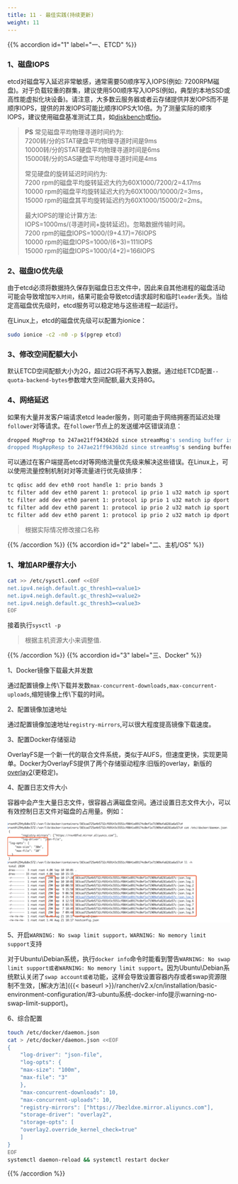 ```yaml
---
title: 11 - 最佳实践(持续更新)
weight: 11
---
```


{{% accordion id="1" label="一、ETCD" %}}

### 1、磁盘IOPS

etcd对磁盘写入延迟非常敏感，通常需要50顺序写入IOPS(例如: 7200RPM磁盘)。对于负载较重的群集，建议使用500顺序写入IOPS(例如，典型的本地SSD或高性能虚拟化块设备)。请注意，大多数云服务器或者云存储提供并发IOPS而不是顺序IOPS，提供的并发IOPS可能比顺序IOPS大10倍。为了测量实际的顺序IOPS，建议使用磁盘基准测试工具，如[diskbench](https://github.com/ongardie/diskbenchmark)或[fio](https://github.com/axboe/fio)。

>**PS** 常见磁盘平均物理寻道时间约为: \
7200转/分的STAT硬盘平均物理寻道时间是9ms \
10000转/分的STAT硬盘平均物理寻道时间是6ms \
15000转/分的SAS硬盘平均物理寻道时间是4ms
>
>常见硬盘的旋转延迟时间约为: \
7200  rpm的磁盘平均旋转延迟大约为60X1000/7200/2=4.17ms \
10000 rpm的磁盘平均旋转延迟大约为60X1000/10000/2=3ms，\
15000 rpm的磁盘其平均旋转延迟约为60X1000/15000/2=2ms。
>
>最大IOPS的理论计算方法:\
IOPS=1000ms/(寻道时间+旋转延迟)。忽略数据传输时间。\
7200 rpm的磁盘IOPS=1000/(9+4.17)=76IOPS\
10000 rpm的磁盘IOPS=1000/(6+3)=111IOPS\
15000 rpm的磁盘IOPS=1000/(4+2)=166IOPS

### 2、磁盘IO优先级

由于etcd必须将数据持久保存到磁盘日志文件中，因此来自其他进程的磁盘活动可能会导致增加`写入时间`，结果可能会导致etcd请求超时和临时`leader`丢失。当给定高磁盘优先级时，etcd服务可以稳定地与这些进程一起运行。

在Linux上，etcd的磁盘优先级可以配置为ionice：

```bash
sudo ionice -c2 -n0 -p $(pgrep etcd)
```

### 3、修改空间配额大小

默认ETCD空间配额大小为2G，超过2G将不再写入数据。通过给ETCD配置`--quota-backend-bytes`参数增大空间配额,最大支持8G。

### 4、网络延迟

如果有大量并发客户端请求etcd leader服务，则可能由于网络拥塞而延迟处理`follower`对等请求。在`follower`节点上的发送缓冲区错误消息：

```bash
dropped MsgProp to 247ae21ff9436b2d since streamMsg's sending buffer is full
dropped MsgAppResp to 247ae21ff9436b2d since streamMsg's sending buffer is full
```

可以通过在客户端提高etcd对等网络流量优先级来解决这些错误。在Linux上，可以使用流量控制机制对对等流量进行优先级排序：

```bash
tc qdisc add dev eth0 root handle 1: prio bands 3
tc filter add dev eth0 parent 1: protocol ip prio 1 u32 match ip sport 2380 0xffff flowid 1:1
tc filter add dev eth0 parent 1: protocol ip prio 1 u32 match ip dport 2380 0xffff flowid 1:1
tc filter add dev eth0 parent 1: protocol ip prio 2 u32 match ip sport 2739 0xffff flowid 1:1
tc filter add dev eth0 parent 1: protocol ip prio 2 u32 match ip dport 2739 0xffff flowid 1:1
```

>根据实际情况修改接口名称

{{% /accordion %}}
{{% accordion id="2" label="二、主机/OS" %}}

### 1、增加ARP缓存大小

```bash
cat >> /etc/sysctl.conf <<EOF
net.ipv4.neigh.default.gc_thresh1=<value1>
net.ipv4.neigh.default.gc_thresh2=<value2>
net.ipv4.neigh.default.gc_thresh3=<value3>
EOF
```

接着执行`sysctl -p`

> 根据主机资源大小来调整<value>值.

{{% /accordion %}}
{{% accordion id="3" label="三、Docker" %}}

1、Docker镜像下载最大并发数

通过配置镜像上传\下载并发数`max-concurrent-downloads,max-concurrent-uploads`,缩短镜像上传\下载的时间。

2、配置镜像加速地址

通过配置镜像加速地址`registry-mirrors`,可以很大程度提高镜像下载速度。

3、配置Docker存储驱动

OverlayFS是一个新一代的联合文件系统，类似于AUFS，但速度更快，实现更简单。Docker为OverlayFS提供了两个存储驱动程序:旧版的overlay，新版的[overlay2](https://docs.docker.com/storage/storagedriver/overlayfs-driver/)(更稳定)。

4、配置日志文件大小

容器中会产生大量日志文件，很容器占满磁盘空间。通过设置日志文件大小，可以有效控制日志文件对磁盘的占用量。例如：

![image-20180910172158993](_index.assets/image-20180910172158993.png)

5、开启`WARNING: No swap limit support，WARNING: No memory limit support`支持

对于Ubuntu\Debian系统，执行`docker info`命令时能看到警告`WARNING: No swap limit support或者WARNING: No memory limit support`。因为Ubuntu\Debian系统默认关闭了`swap account或者`功能，这样会导致设置容器内存或者swap资源限制不生效，[解决方法]({{< baseurl >}}/rancher/v2.x/cn/installation/basic-environment-configuration/#3-ubuntu系统-docker-info提示warning-no-swap-limit-support)。

6、综合配置

```bash
touch /etc/docker/daemon.json
cat > /etc/docker/daemon.json <<EOF
{
    "log-driver": "json-file",
    "log-opts": {
    "max-size": "100m",
    "max-file": "3"
    },
    "max-concurrent-downloads": 10,
    "max-concurrent-uploads": 10,
    "registry-mirrors": ["https://7bezldxe.mirror.aliyuncs.com"],
    "storage-driver": "overlay2",
    "storage-opts": [
    "overlay2.override_kernel_check=true"
    ]
}
EOF
systemctl daemon-reload && systemctl restart docker
```

{{% /accordion %}}